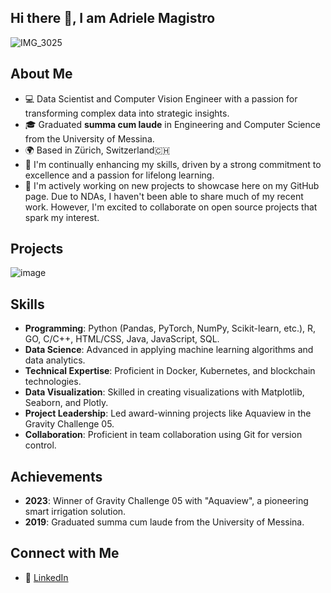 ## Hi there 👋, I am **Adriele Magistro**
![IMG_3025](https://user-images.githubusercontent.com/22589403/224051887-accfa109-1345-4846-a427-49f682067f09.PNG)
## About Me
- 💻 Data Scientist and Computer Vision Engineer with a passion for transforming complex data into strategic insights.
- 🎓 Graduated **summa cum laude** in Engineering and Computer Science from the University of Messina.  
- 🌍 Based in Zürich, Switzerland🇨🇭 
- 🌱 I'm continually enhancing my skills, driven by a strong commitment to excellence and a passion for lifelong learning.
- 🔭 I'm actively working on new projects to showcase here on my GitHub page. Due to NDAs, I haven't been able to share much of my recent work. However, I'm excited to collaborate on open source projects that spark my interest.

## Projects
![image](https://github.com/AdrieleMagistro/AdrieleMagistro/assets/22589403/c1852f17-b115-4449-b0af-91df27e908d1)
<!-- - [Project 1](link) - Description -->

## Skills
- **Programming**: Python (Pandas, PyTorch, NumPy, Scikit-learn, etc.), R, GO, C/C++, HTML/CSS, Java, JavaScript, SQL.
- **Data Science**: Advanced in applying machine learning algorithms and data analytics.
- **Technical Expertise**: Proficient in Docker, Kubernetes, and blockchain technologies.
- **Data Visualization**: Skilled in creating visualizations with Matplotlib, Seaborn, and Plotly.
- **Project Leadership**: Led award-winning projects like Aquaview in the Gravity Challenge 05.
- **Collaboration**: Proficient in team collaboration using Git for version control.

## Achievements
- **2023**: Winner of Gravity Challenge 05 with "Aquaview", a pioneering smart irrigation solution.
- **2019**: Graduated summa cum laude from the University of Messina.

## Connect with Me
- 💼 [LinkedIn](https://www.linkedin.com/in/adriele-magistro/)

<!--
**AdrieleMagistro/AdrieleMagistro** is a ✨ _special_ ✨ repository because its `README.md` (this file) appears on your GitHub profile.

Here are some ideas to get you started:

- 🔭 I’m currently working on ...
- 🌱 I’m currently learning ...
- 👯 I’m looking to collaborate on ...
- 🤔 I’m looking for help with ...
- 💬 Ask me about ...
- 📫 How to reach me: ...
- 😄 Pronouns: ...
- ⚡ Fun fact: ...
-->
